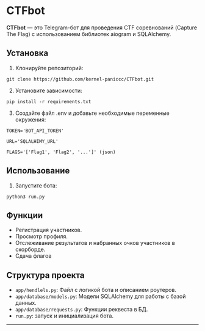 
# CTFbot

**CTFbot** — это Telegram-бот для проведения CTF  соревнований (Capture The Flag) с использованием библиотек aiogram и SQLAlchemy.

## Установка

1. Клонируйте репозиторий:

```git clone https://github.com/kernel-paniccc/CTFbot.git```


2. Установите зависимости:

```pip install -r requirements.txt```


3. Создайте файл .env и добавьте необходимые переменные окружения:
```
TOKEN='BOT_API_TOKEN'

URL='SQLALHIMY_URL'

FLAGS='['Flag1', 'Flag2', '...']' (json)
```

## Использование

1. Запустите бота:

```python3 run.py```

## Функции

- Регистрация участников.
- Просмотр профиля.
- Отслеживание результатов и набранных очков участников в скорборде.
- Сдача флагов

## Структура проекта

- `app/hendlels.py`: Файл с логикой бота и описанием роутеров.
- `app/database/models.py`: Модели SQLAlchemy для работы с базой данных.
- `app/database/requests.py`: Функции реквеста в БД.
- `run.py`: запуск и инициализация бота.

---
